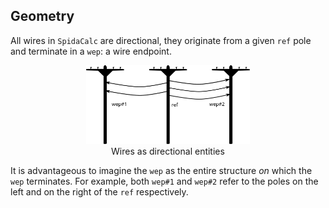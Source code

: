 ## Geometry

All wires in `SpidaCalc` are directional, they originate from a given `ref` pole and terminate in a `wep`: a wire endpoint. 

<figure style="text-align: center;">
    <img src="./img/poles_with_labels_with_cables.svg" style="width: 61.8%; height: auto;" />
    <figcaption>Wires as directional entities</figcaption>
</figure>

It is advantageous to imagine the `wep` as the entire structure *on* which the `wep` terminates. For example,
both `wep#1` and `wep#2` refer to the poles on the left and on the right of the `ref` respectively.

